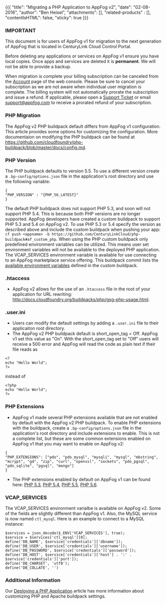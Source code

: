 {{{
  "title": "Migrating a PHP Application to AppFog v2",
  "date": "02-08-2016",
  "author": "Ben Heisel",
  "attachments": [],
  "related-products" : [],
  "contentIsHTML": false,
  "sticky": true
}}}

### IMPORTANT

This document is for users of AppFog v1 for migration to the next generation of AppFog that is located in CenturyLink Cloud Control Portal.

Before deleting any applications or services on AppFog v1 ensure you have local copies. Once apps and services are deleted it is **permanent**. We will not be able to provide a backup.

When migration is complete your billing subscription can be canceled from the [Account](https://console.appfog.com/#account) page of the web console. Please be sure to cancel your subscription as we are not aware when individual user migration is complete. The billing system will not automatically prorate the subscription and issue a refund. If applicable, please open a [Support Ticket](https://support.appfog.com/tickets/new) or email support@appfog.com to receive a prorated refund of your subscription.


### PHP Migration
The AppFog v2 PHP buildpack default differs from AppFog v1 configuration. This article provides some options for customizing the configuration.  More documentaion on modifying the PHP buildpack can be found at https://github.com/cloudfoundry/php-buildpack/blob/master/docs/config.md.

### PHP Version
The PHP buildpack defaults to version 5.5. To use a different version create a `.bp-config/options.json` file in the application's root directory and use the following variable: 
```
{
"PHP_VERSION" : "{PHP_56_LATEST}"
}
```
The default PHP buildpack does not support PHP 5.3, and soon will not support PHP 5.4. This is because both PHP versions are no longer supported. AppFog developers have created a custom buildpack to support PHP 5.3 and 5.4 on AppFog v2. To use PHP 5.3 or 5.4 specify the version as described above and include the custom buildpack when pushing your app:
`cf push <appname> -b https://github.com/CenturyLinkCloud/php-buildpack#af_custom_php`. When using the PHP custom buildpack only predefined environment variables can be utilized. This means user set environment variables will not be available to the deployed PHP application. The VCAP_SERVICES environment variable is available for use connecting to an AppFog marketplace service offering. This buildpack commit lists the [available environment variables](https://github.com/CenturyLinkCloud/php-buildpack/commit/6bd12f73bc68950856e67cae9a08c4d89c2dfefc) defined in the custom buildpack.

### .htaccess
* AppFog v2 allows for the use of an `.htaccess` file in the root of your application for URL rewriting: http://docs.cloudfoundry.org/buildpacks/php/gsg-php-usage.html.

### .user.ini
* Users can modify the default settings by adding a `.user.ini` file to their applicaiton root directory.
* The AppFog v2 PHP buildpack default is short_open_tag = Off. AppFog v1 set this value as "On". With the short_open_tag set to "Off" users will receive a 500 error and AppFog will read the code as plain text if their file reads as
```
<?
echo "Hello World";
?>
```
instead of
```
<?php
echo "Hello World";
?>
```
### PHP Extensions
* AppFog v1 made several PHP extensions available that are not enabled by default with the AppFog v2 PHP buildpack. To enable PHP extensions with the buildpack, create a `.bp-config/options.json` file in the application's root directory and include extensions to enable. This is not a complete list, but these are some common extensions enabled on AppFog v1 that you may want to enable on AppFog v2:
```
{
"PHP_EXTENSIONS": ["pdo", "pdo_mysql", "mysqli", "mysql", "mbstring", "mcrypt", "gd", "zip", "curl", "openssl", "sockets", "pdo_pgsql", "pdo_sqlite", "pgsql", "mongo"]
}
```
* The PHP extensions enabled by default on AppFog v1 can be found here: [PHP 5.3](http://php_info.aws.af.cm/), [PHP 5.4](http://php_info54.aws.af.cm/), [PHP 5.5](http://php_info55.aws.af.cm/), [PHP 5.6](http://php_info56.aws.af.cm/).

### VCAP_SERVICES
The VCAP_SERVICES environment varialbe is available on AppFog v2. Some of the fields are slightly different than AppFog v1. Also, the MySQL service is now named `ctl_mysql`. Here is an example to connect to a MySQL instance:
```
$services = json_decode($_ENV['VCAP_SERVICES'], true);
$service = $services['ctl_mysql'][0];
define('DB_NAME', $service['credentials']['dbname']);
define('DB_USER', $service['credentials']['username']);
define('DB_PASSWORD', $service['credentials']['password']);
define('DB_HOST', $service['credentials']['host'] . ':' . $service['credentials']['port']);
define('DB_CHARSET', 'utf8');
define('DB_COLLATE', '')
```

### Additional Information
Our [Deploying a PHP Application](../AppFog/deploy-php-application.md) article has more information about customizing PHP and Apache buildpack settings.
